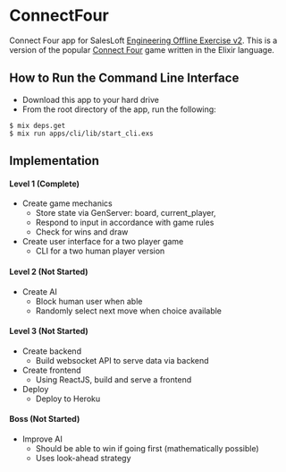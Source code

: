 # ConnectFour

Connect Four app for SalesLoft [Engineering Offline Exercise v2](https://docs.google.com/document/d/1ChozkkouQrRESGlvZYEM4sNAyks5mK-cAODGSKvgYjM/edit). This is a version of the popular [Connect Four](https://en.wikipedia.org/wiki/Connect_Four) game written in the Elixir language.

## How to Run the Command Line Interface

- Download this app to your hard drive
- From the root directory of the app, run the following:
```
$ mix deps.get
$ mix run apps/cli/lib/start_cli.exs
```

## Implementation

#### Level 1 (Complete)

- Create game mechanics
  - Store state via GenServer: board, current_player,
  - Respond to input in accordance with game rules
  - Check for wins and draw
- Create user interface for a two player game
  - CLI for a two human player version

#### Level 2 (Not Started)

- Create AI
  - Block human user when able
  - Randomly select next move when choice available

#### Level 3 (Not Started)

- Create backend
  - Build websocket API to serve data via backend
- Create frontend
  - Using ReactJS, build and serve a frontend
- Deploy
  - Deploy to Heroku

#### Boss (Not Started)

- Improve AI
  - Should be able to win if going first (mathematically possible)
  - Uses look-ahead strategy
